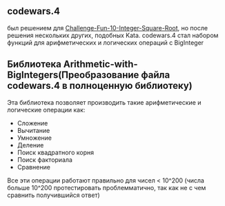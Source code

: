## codewars.4 
был решением для [Challenge-Fun-10-Integer-Square-Root](https://www.codewars.com/kata/58a3fa665973c2a6e80000c4),
но после решения нескольких других, подобных Kata. 
codewars.4 стал набором функций для арифметических и логических операций с BigInteger
## Библиотека Arithmetic-with-BigIntegers(Преобразование файла codewars.4 в полноценную библиотеку)
Эта библиотека позволяет производить такие арифметические и логические операции как:
* Сложение
* Вычитание
* Умножение
* Деление
* Поиск квадратного корня
* Поиск факториала
* Сравнение

Все эти операции работают правильно для чисел < 10^200 (числа больше 10^200 протестировать проблемматично, так как не с чем сравнить получившийся ответ)
